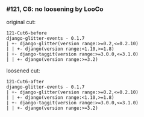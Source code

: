 ### #121, C6: no loosening by LooCo
original cut:

```
121-Cut6-before
django-glitter-events - 0.1.7
| +- django-glitter(version range:>=0.2,<=0.2.10)
| | +- django(version range:<1.10,>=1.8)
| +- django-taggit(version range:>=3.0.0,<=3.1.0)
| | +- django(version range:>=3.2)
```




loosened cut:
```
121-Cut6-after
django-glitter-events - 0.1.7
| +- django-glitter(version range:>=0.2,<=0.2.10)
| | +- django(version range:<1.10,>=1.8)
| +- django-taggit(version range:>=3.0.0,<=3.1.0)
| | +- django(version range:>=3.2)
```




